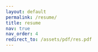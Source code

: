 ```yaml
---
layout: default
permalink: /resume/
title: resume
nav: true
nav_order: 4
redirect_to: /assets/pdf/res.pdf
---
```

